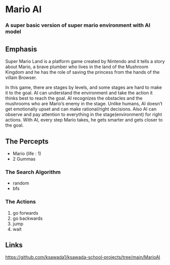 
# Mario AI
###  A super basic version of super mario environment with AI model
###### 

## Emphasis
Super Mario Land is a platform game created by Nintendo and it tells a story about Mario, a brave plumber who lives in the land of the Mushroom Kingdom and he has the role of saving the princess from the hands of the villain Browser.

In this game, there are stages by levels, and some stages are hard to make it to the goal.  AI can understand the environment and take the action it thinks best to reach the goal.  AI recognizes the obstacles and the mushrooms who are Mario’s enemy in the stage.  Unlike humans, AI doesn’t get emotionally upset and can make rational/right decisions.  Also AI can observe and pay attention to everything in the stage(environment) for right actions.  With AI, every step Mario takes, he gets smarter and gets closer to the goal. 



## The Percepts
* Mario (life : 1)
* 2 Gummas


### The Search Algorithm

* random 
* bfs


### The Actions

1. go forwards
2. go backwards
3. jump
4. wait


## Links

https://github.com/ksawada1/ksawada-school-projects/tree/main/MarioAI

